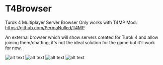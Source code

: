 # T4Browser
Turok 4 Multiplayer Server Browser
Only works with T4MP Mod: https://github.com/PermaNulled/T4MP

An external browser which will show servers created for Turok 4 and allow joining them/chatting, it's not the ideal solution for the game but it'll work for now.


![alt text](https://i.gyazo.com/fa9672b490235345c7fdc24c226e3e88.png)
![alt text](https://i.gyazo.com/796dc3e72985875a9035d4b285e41f02.png)
![alt text](https://i.gyazo.com/22ae1f4895a12c2f2c0d7d0fab4a3111.png)
![alt text](https://media.discordapp.net/attachments/364499772112896001/508733602599796743/e52a1fdd4d0f5e530190064e51354818.png)
